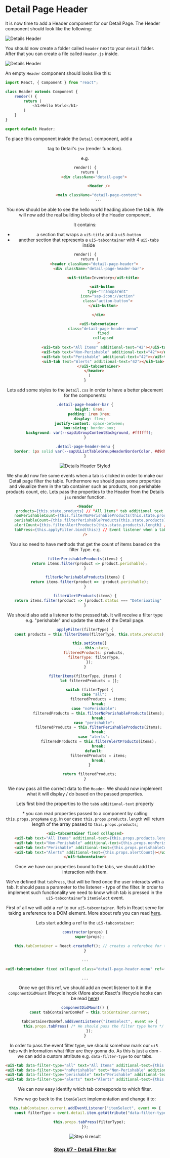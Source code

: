 # Detail Page Header

It is now time to add a Header component for our Detail Page.
The Header component should look like the following:

![Details Header](./images/details-header.png?raw=true "Details Header")


You should now create a folder called `header` next to your `detail` folder.
After that you can create a file called `Header.js` inside.

![Details Header](./images/header-folder-structure.png?raw=true "Details Header")

An empty `Header` component should looks like this:

```js
import React, { Component } from "react";

class Header extends Component {
	render() {
		return (
			<h1>Hello World</h1>
		)
	}
}

export default Header;
```

To place this component inside the `Detail` component, add a <Header /> tag to Detail's `jsx` (render function).

e.g.

```html
render() {
	return (
		<div className="detail-page">

			<Header />

			<main className="detail-page-content">
			...
```

You now should be able to see the hello world heading above the table.
We will now add the real building blocks of the Header component.

It contains:
- a section that wraps a `ui5-title` and a `ui5-button`
- another section that represents a `ui5-tabcontainer` with 4 `ui5-tab`s inside

```html
render() {
	return (
		<header className="detail-page-header">
			<div className="detail-page-header-bar">

				<ui5-title>Inventory</ui5-title>

				<ui5-button 
					type="Transparent"
					icon="sap-icon://action"
					class="action-button">
				</ui5-button>

			</div>

			<ui5-tabcontainer
				class="detail-page-header-menu"
				fixed
				collapsed
			>
				<ui5-tab text="All Items" additional-text="42"></ui5-tab>
				<ui5-tab text="Non-Perishable" additional-text="42"></ui5-tab>
				<ui5-tab text="Perishable" additional-text="42"></ui5-tab>
				<ui5-tab text="Alerts" additional-text="42"></ui5-tab>
			</ui5-tabcontainer>
		</header>
	)
}
```
Lets add some styles to the `Detail.css` in order to have a better placement for the components:

```css
.detail-page-header-bar {
	height: 6rem;
	padding: 1rem 3rem;
	display: flex;
	justify-content: space-between;
	box-sizing: border-box;
	background: var(--sapUiGroupContentBackground, #ffffff);
}

.detail-page-header-menu {
	border: 1px solid var(--sapUiListTableGroupHeaderBorderColor, #d9d9d9);
}
```
![Details Header Styled](./images/header-before-events.png?raw=true "Details Header Styled")

We should now fire some events when a tab is clicked in order to make our Detail page filter the table.
Furthermore we should pass some properties and visualize them in the tab container such as products, non perishable products count, etc.
Lets pass the properties to the Header from the Details `jsx` render function.


```html
<Header
	products={this.state.products} // "All Items" tab additional text
	nonPerishableCount={this.filterNoPerishableProducts(this.state.products).length} // "None-Perishable" tab additional text
	perishableCount={this.filterPerishableProducts(this.state.products).length} // "Perishable" tab additional text
	alertCount={this.filterAlertProducts(this.state.products).length} // "Alerts" tab additional text
	tabPress={this.applyFilter.bind(this)} // Event listener when a tab is pressed
/>
```

You also need to have methods that get the count of items based on the filter Type. e.g.

```js
filterPerishableProducts(items) {
	return items.filter(product => product.perishable);
}

filterNoPerishableProducts(items) {
	return items.filter(product => !product.perishable);
}

filterAlertProducts(items) {
	return items.filter(product => (product.status === "Deterioating" || product.status === "Re-Stock"));
}
```

We should also add a listener to the pressed tab. It will receive a filter type e.g. "perishable" and update the state of the Detail page.

```js
applyFilter(filterType) {
	const products = this.filterItems(filterType, this.state.products);

	this.setState({
		...this.state,
		filteredProducts: products,
		filterType: filterType,
	});
}

filterItems(filterType, items) {
	let filteredProducts = [];

	switch (filterType) {
		case "all":
			filteredProducts = items;
			break;
		case "noPerishable":
			filteredProducts = this.filterNoPerishableProducts(items);
			break;
		case "perishable":
			filteredProducts = this.filterPerishableProducts(items);
			break;
		case "alerts":
			filteredProducts = this.filterAlertProducts(items);
			break;
		default:
			filteredProducts = items;
			break;
	}

	return filteredProducts;
}
```

We now pass all the correct data to the `Header`. We should now implement what it will display / do based on the passed properties.

Lets first bind the properties to the `tab`s `additional-text` property

\* you can read properties passed to a component by calling `this.props.propName` e.g. in our case `this.props.products.length` will return length of the array passed to `this.props.products`;

```html
<ui5-tabcontainer fixed collapsed>
	<ui5-tab text="All Items" additional-text={this.props.products.length}></ui5-tab>
	<ui5-tab text="Non-Perishable" additional-text={this.props.nonPerishableCount}></ui5-tab>
	<ui5-tab text="Perishable" additional-text={this.props.perishableCount}></ui5-tab>
	<ui5-tab text="Alerts" additional-text={this.props.alertCount}></ui5-tab>
</ui5-tabcontainer>
```

Once we have our properties bound to the tabs, we should add the interaction with them.

We've defined that `tabPress`, that will be fired once the user interacts with a tab. It should pass a parameter to the listener - type of the filter. In order to implement such functionality we need to know which tab is pressed in the `ui5-tabcontainer`'s `itemSelect` event.

First of all we will add a `ref` to our `ui5-tabcontainer`.
Refs in React serve for taking a reference to a DOM element.
More about refs you can read [here](https://reactjs.org/docs/refs-and-the-dom.html).

Lets start adding a ref to the `ui5-tabcontainer`:

```js
constructor(props) {
	super(props);

	this.tabContainer = React.createRef(); // creates a referebce for the tab container
}
```

```html
...

<ui5-tabcontainer fixed collapsed class="detail-page-header-menu" ref={this.tabContainer}> // links the ref to the DOM element

...
```

Once we get this ref, we should add an event listener to it in the `componentDidMount` lifecycle hook (More about React's lifecycle hooks can be read [here](https://reactjs.org/docs/react-component.html))

```js
componentDidMount() {
	const tabContainerDomRef = this.tabContainer.current;

	tabContainerDomRef.addEventListener("itemSelect", event => {
		this.props.tabPress( /* We should pass the filter type here */ );
	});
}
```

In order to pass the event filter type, we should somehow mark our `ui5-tab`s with information what filter are they gonna do. As this is just a dom - we can add a custom attribute e.g. `data-filter-type` to our tabs.

```html
<ui5-tab data-filter-type="all" text="All Items" additional-text={this.props.products.length}></ui5-tab>
<ui5-tab data-filter-type="noPerishable" text="Non-Perishable" additional-text={this.props.nonPerishableCount}></ui5-tab>
<ui5-tab data-filter-type="perishable" text="Perishable" additional-text={this.props.perishableCount}></ui5-tab>
<ui5-tab data-filter-type="alerts" text="Alerts" additional-text={this.props.alertCount}></ui5-tab>
```

We can now easy identify which tab corresponds to which filter.

Now we go back to the `itemSelect` implementation and change it to:

```js
this.tabContainer.current.addEventListener("itemSelect", event => {
	const filterType = event.detail.item.getAttribute("data-filter-type");

	this.props.tabPress(filterType);
});
```

![Step 6 result](./images/step6-result.png?raw=true "Step 6 result")


### [Step #7 - Detail Filter Bar](./Step7_Detail_FilterBar.md)
